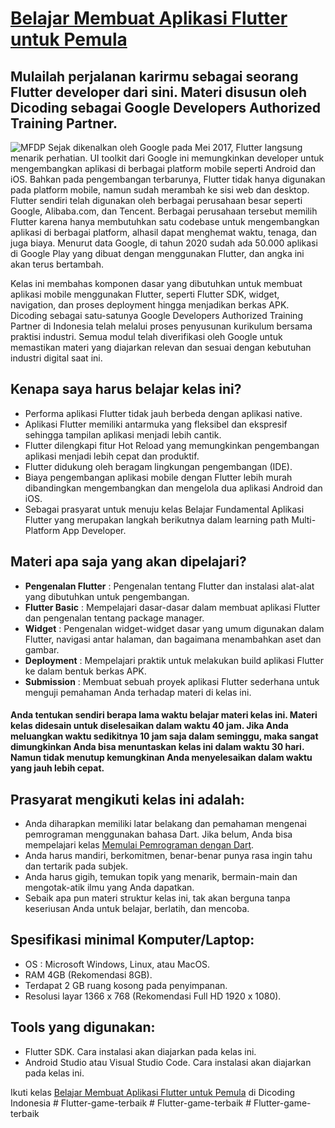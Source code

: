 # [Belajar Membuat Aplikasi Flutter untuk Pemula](https://www.dicoding.com/academies/159)
## Mulailah perjalanan karirmu sebagai seorang Flutter developer dari sini. Materi disusun oleh Dicoding sebagai Google Developers Authorized Training Partner.
![MFDP](https://dicodingacademy.blob.core.windows.net/academies/2020032408493360917aaa6b705617c0c638c61c73680e.jpg)
Sejak dikenalkan oleh Google pada Mei 2017, Flutter langsung menarik perhatian. UI toolkit dari Google ini memungkinkan developer untuk mengembangkan aplikasi di berbagai platform mobile seperti Android dan iOS. Bahkan pada pengembangan terbarunya, Flutter tidak hanya digunakan pada platform mobile, namun sudah merambah ke sisi web dan desktop. Flutter sendiri telah digunakan oleh berbagai perusahaan besar seperti Google, Alibaba.com, dan Tencent. Berbagai perusahaan tersebut memilih Flutter karena hanya membutuhkan satu codebase untuk mengembangkan aplikasi di berbagai platform, alhasil dapat menghemat waktu, tenaga, dan juga biaya. Menurut data Google, di tahun 2020 sudah ada 50.000 aplikasi di Google Play yang dibuat dengan menggunakan Flutter, dan angka ini akan terus bertambah.

Kelas ini membahas komponen dasar yang dibutuhkan untuk membuat aplikasi mobile menggunakan Flutter, seperti Flutter SDK, widget, navigation, dan proses deployment hingga menjadikan berkas APK. Dicoding sebagai satu-satunya Google Developers Authorized Training Partner di Indonesia telah melalui proses penyusunan kurikulum bersama praktisi industri. Semua modul telah diverifikasi oleh Google untuk memastikan materi yang diajarkan relevan dan sesuai dengan kebutuhan industri digital saat ini.

## Kenapa saya harus belajar kelas ini?
- Performa aplikasi Flutter tidak jauh berbeda dengan aplikasi native.
- Aplikasi Flutter memiliki antarmuka yang fleksibel dan ekspresif sehingga tampilan aplikasi menjadi lebih cantik.
- Flutter dilengkapi fitur Hot Reload yang memungkinkan pengembangan aplikasi menjadi lebih cepat dan produktif.
- Flutter didukung oleh beragam lingkungan pengembangan (IDE).
- Biaya pengembangan aplikasi mobile dengan Flutter lebih murah dibandingkan mengembangkan dan mengelola dua aplikasi Android dan iOS.
- Sebagai prasyarat untuk menuju kelas Belajar Fundamental Aplikasi Flutter yang merupakan langkah berikutnya dalam learning path Multi-Platform App Developer.

## Materi apa saja yang akan dipelajari?
- **Pengenalan Flutter** : Pengenalan tentang Flutter dan instalasi alat-alat yang dibutuhkan untuk pengembangan.
- **Flutter Basic** : Mempelajari dasar-dasar dalam membuat aplikasi Flutter dan pengenalan tentang package manager.
- **Widget** : Pengenalan widget-widget dasar yang umum digunakan dalam Flutter, navigasi antar halaman, dan bagaimana menambahkan aset dan gambar.
- **Deployment** : Mempelajari praktik untuk melakukan build aplikasi Flutter ke dalam bentuk berkas APK.
- **Submission** : Membuat sebuah proyek aplikasi Flutter sederhana untuk menguji pemahaman Anda terhadap materi di kelas ini.
#### Anda tentukan sendiri berapa lama waktu belajar materi kelas ini. Materi kelas didesain untuk diselesaikan dalam waktu 40 jam. Jika Anda meluangkan waktu sedikitnya 10 jam saja dalam seminggu, maka sangat dimungkinkan Anda bisa menuntaskan kelas ini dalam waktu 30 hari. Namun tidak menutup kemungkinan Anda menyelesaikan dalam waktu yang jauh lebih cepat.

## Prasyarat mengikuti kelas ini adalah:
- Anda diharapkan memiliki latar belakang dan pemahaman mengenai pemrograman menggunakan bahasa Dart. Jika belum, Anda bisa mempelajari kelas [Memulai Pemrograman dengan Dart](https://www.dicoding.com/academies/191).
- Anda harus mandiri, berkomitmen, benar-benar punya rasa ingin tahu dan tertarik pada subjek. 
- Anda harus gigih, temukan topik yang menarik, bermain-main dan mengotak-atik ilmu yang Anda dapatkan. 
- Sebaik apa pun materi struktur kelas ini, tak akan berguna tanpa keseriusan Anda untuk belajar, berlatih, dan mencoba.

## Spesifikasi minimal Komputer/Laptop:
- OS : Microsoft Windows, Linux, atau MacOS.
- RAM 4GB (Rekomendasi 8GB).
- Terdapat 2 GB ruang kosong pada penyimpanan.
- Resolusi layar 1366 x 768 (Rekomendasi Full HD 1920 x 1080).

## Tools yang digunakan:
- Flutter SDK. Cara instalasi akan diajarkan pada kelas ini.
- Android Studio atau Visual Studio Code. Cara instalasi akan diajarkan pada kelas ini.

Ikuti kelas [Belajar Membuat Aplikasi Flutter untuk Pemula](https://www.dicoding.com/academies/159) di Dicoding Indonesia
#   F l u t t e r - g a m e - t e r b a i k  
 #   F l u t t e r - g a m e - t e r b a i k  
 #   F l u t t e r - g a m e - t e r b a i k  
 